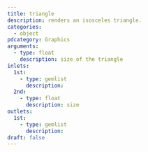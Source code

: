 ```yaml
---
title: triangle
description: renders an isosceles triangle.
categories:
  - object
pdcategory: Graphics
arguments:
  - type: float
    description: size of the triangle
inlets:
  1st:
    - type: gemlist
      description:
  2nd:
    - type: float
      description: size
outlets:
  1st:
    - type: gemlist
      description:
draft: false
---
```

